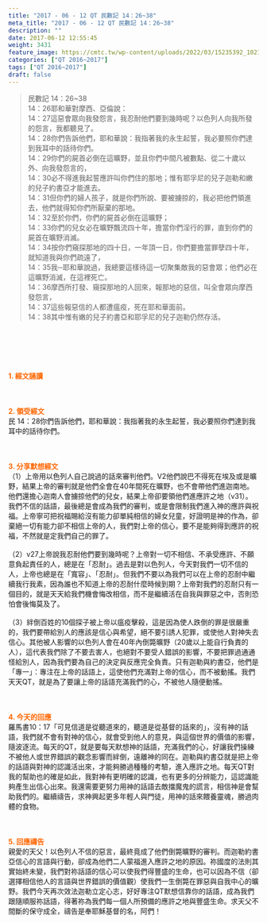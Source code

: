 ```yaml
---
title: "2017 - 06 - 12 QT 民數記 14：26~38"
meta_title: "2017 - 06 - 12 QT 民數記 14：26~38"
description: ""
date: 2017-06-12 12:55:45
weight: 3431
feature_image: https://cmtc.tw/wp-content/uploads/2022/03/15235392_10211799862337740_180693556567566654_o-1.webp
categories: ["QT 2016~2017"]
tags: ["QT 2016~2017"]
draft: false
---
```


<blockquote>民數記 14：26~38<br />
14：26耶和華對摩西、亞倫說：<br />
14：27這惡會眾向我發怨言，我忍耐他們要到幾時呢？以色列人向我所發的怨言，我都聽見了。<br />
14：28你們告訴他們，耶和華說：我指著我的永生起誓，我必要照你們達到我耳中的話待你們。<br />
14：29你們的屍首必倒在這曠野，並且你們中間凡被數點、從二十歲以外、向我發怨言的，<br />
14：30必不得進我起誓應許叫你們住的那地；惟有耶孚尼的兒子迦勒和嫩的兒子約書亞才能進去。<br />
14：31但你們的婦人孩子，就是你們所說、要被擄掠的，我必把他們領進去，他們就得知你們所厭棄的那地。<br />
14：32至於你們，你們的屍首必倒在這曠野；<br />
14：33你們的兒女必在曠野飄流四十年，擔當你們淫行的罪，直到你們的屍首在曠野消滅。<br />
14：34按你們窺探那地的四十日，一年頂一日，你們要擔當罪孽四十年，就知道我與你們疏遠了，<br />
14：35我─耶和華說過，我總要這樣待這一切聚集敵我的惡會眾；他們必在這曠野消滅，在這裡死亡。<br />
14：36摩西所打發、窺探那地的人回來，報那地的惡信，叫全會眾向摩西發怨言，<br />
14：37這些報惡信的人都遭瘟疫，死在耶和華面前。<br />
14：38其中惟有嫩的兒子約書亞和耶孚尼的兒子迦勒仍然存活。</blockquote><br />
&nbsp;<br />
<br />
&nbsp;<br />
<br />
<span style="color: #ff6600;"><strong>1. </strong><strong>經文誦讀</strong></span><br />
<br />
<span style="color: #ff6600;"><strong> </strong></span><br />
<br />
<span style="color: #ff6600;"><strong>2. </strong><strong>領受經文<br />
</strong></span>民 14：28你們告訴他們，耶和華說：我指著我的永生起誓，我必要照你們達到我耳中的話待你們。<br />
<br />
&nbsp;<br />
<br />
<span style="color: #ff6600;"><strong>3. 分享默想經文<br />
</strong></span>（1）上帝用以色列人自己說過的話來審判他們。V2他們說巴不得死在埃及或是曠野，結果上帝的審判就是他們全會在40年間死在曠野，也不會帶他們進迦南地。他們還擔心迦南人會擄掠他們的兒女，結果上帝卻要領他們進應許之地（v31）。我們不信的話語，最後總是會成為我們的審判，或是會限制我們進入神的應許與祝福。上帝寧可把祝福賜給沒有能力卻單純相信的婦女兒童，好證明是神的作為，卻棄絕一切有能力卻不相信上帝的人，我們對上帝的信心，要不是能夠得到應許的祝福，不然就是定我們自己的罪了。<br />
<br />
（2）v27上帝說我忍耐他們要到幾時呢？上帝對一切不相信、不承受應許、不願意負起責任的人，總是在「忍耐」。過去是對以色列人，今天對我們一切不信的人，上帝也總是在「寬容」、「忍耐」。但我們不要以為我們可以在上帝的忍耐中繼續我行我素，因為誰也不知道上帝的忍耐什麼時候到期？上帝對我們的忍耐只有一個目的，就是天天給我們機會悔改相信，而不是繼續活在自我與罪惡之中，否則恐怕會後悔莫及了。<br />
<br />
（3）絆倒百姓的10個探子被上帝以瘟疫擊殺，這是因為使人跌倒的罪是很嚴重的，我們要帶給別人的應該是信心與希望，絕不要引誘人犯罪，或使他人對神失去信心。其他被人影響的以色列人會在40年內倒斃曠野（20歲以上能自行負責的人），這代表我們除了不要去害人，也絕對不要受人錯誤的影響，不要把罪過通通怪給別人，因為我們要為自己的決定與反應完全負責。只有迦勒與約書亞，他們是「專一」：專注在上帝的話語上，這使他們充滿對上帝的信心，而不被動搖。我們天天QT，就是為了要讓上帝的話語充滿我們的心，不被他人隨便動搖。<br />
<br />
&nbsp;<br />
<br />
<span style="color: #ff6600;"><strong>4. 今天的回應<br />
</strong></span>羅馬書10：17「可見信道是從聽道來的，聽道是從基督的話來的」，沒有神的話語，我們就不會有對神的信心，就會受到他人的意見，與這個世界的價值的影響，隨波逐流。每天的QT，就是要每天默想神的話語，充滿我們的心，好讓我們操練不被他人或世界錯誤的觀念影響而絆倒，遠離神的同在。迦勒與約書亞就是把上帝的話語與對神的認識活出來，才能夠勝過種種的考驗，進入應許之地。每天QT對我的幫助也的確是如此，我對神有更明確的認識，也有更多的分辨能力，這認識能夠產生出信心出來。我還需要更努力用神的話語去敵擋魔鬼的謊言，相信神是會幫助我們的。繼續禱告，求神興起更多年輕人與門徒，用神的話來餵養靈魂，勝過肉體的食物。<br />
<br />
&nbsp;<br />
<br />
<span style="color: #ff6600;"><strong>5. 回應禱告<br />
</strong></span>親愛的天父！以色列人不信的惡言，最終竟成了他們倒斃曠野的審判。而迦勒約書亞信心的言語與行動，卻成為他們二人蒙福進入應許之地的原因。祢國度的法則其實始終未變，我們對祢話語的信心可以使我們得豐盛的生命，也可以因為不信（卻選擇相信他人的言語與世界錯誤的價值觀）使我們一生倒斃在罪惡與自我中心的曠野。我們今天再次效法迦勒立定心志，好好專注QT默想信靠你的話語，成為我們跟隨順服祢話語，得著祢為我們每一個人所預備的應許之地與豐盛生命。求天父不間斷的保守成全，禱告是奉耶穌基督的名，阿們！
        